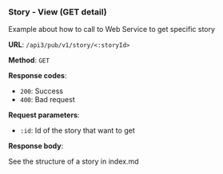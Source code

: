 ### Story - View (GET detail)

Example about how to call to Web Service to get specific story

**URL**: `/api3/pub/v1/story/<:storyId>`

**Method**: `GET`

**Response codes**: 
* `200`: Success
* `400`: Bad request
  
**Request parameters**:
* `:id`: Id of the story that want to get
  
**Response body**:

See the structure of a story in index.md